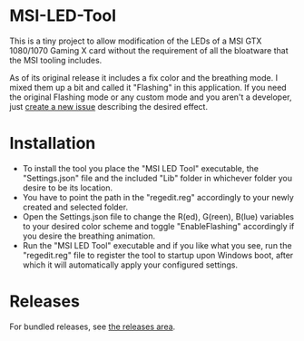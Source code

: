 # MSI-LED-Tool
This is a tiny project to allow modification of the LEDs of a MSI GTX 1080/1070 Gaming X card without the requirement of all the bloatware that the MSI tooling includes.

As of its original release it includes a fix color and the breathing mode. I mixed them up a bit and called it "Flashing" in this application. If you need the original Flashing mode or any custom mode and you aren't a developer, just [create a new issue](https://github.com/Vipeax/MSI-LED-Tool/issues/new) describing the desired effect.

# Installation
* To install the tool you place the "MSI LED Tool" executable, the "Settings.json" file and the included "Lib" folder in whichever folder you desire to be its location.
* You have to point the path in the "regedit.reg" accordingly to your newly created and selected folder.
* Open the Settings.json file to change the R(ed), G(reen), B(lue) variables to your desired color scheme and toggle "EnableFlashing" accordingly if you desire the breathing animation. 
* Run the "MSI LED Tool" executable and if you like what you see, run the "regedit.reg" file to register the tool to startup upon Windows boot, after which it will automatically apply your configured settings.

# Releases
For bundled releases, see [the releases area](https://github.com/Vipeax/MSI-LED-Tool/releases).